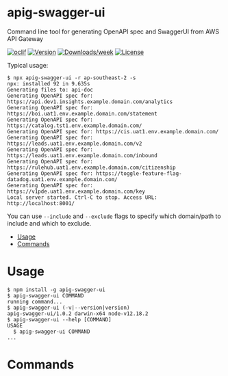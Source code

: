 apig-swagger-ui
===============

Command line tool for generating OpenAPI spec and SwaggerUI from AWS API Gateway

[![oclif](https://img.shields.io/badge/cli-oclif-brightgreen.svg)](https://oclif.io)
[![Version](https://img.shields.io/npm/v/apig-swagger-ui.svg)](https://npmjs.org/package/apig-swagger-ui)
[![Downloads/week](https://img.shields.io/npm/dw/apig-swagger-ui.svg)](https://npmjs.org/package/apig-swagger-ui)
[![License](https://img.shields.io/npm/l/apig-swagger-ui.svg)](https://github.com/james-hu/apig-swagger-ui/blob/master/package.json)

Typical usage:

```sh-session
$ npx apig-swagger-ui -r ap-southeast-2 -s
npx: installed 92 in 9.635s
Generating files to: api-doc
Generating OpenAPI spec for: https://api.dev1.insights.example.domain.com/analytics
Generating OpenAPI spec for: https://boi.uat1.env.example.domain.com/statement
Generating OpenAPI spec for: https://catalog.tst1.env.example.domain.com/
Generating OpenAPI spec for: https://cis.uat1.env.example.domain.com/
Generating OpenAPI spec for: https://leads.uat1.env.example.domain.com/v2
Generating OpenAPI spec for: https://leads.uat1.env.example.domain.com/inbound
Generating OpenAPI spec for: https://rulehub.uat1.env.example.domain.com/citizenship
Generating OpenAPI spec for: https://toggle-feature-flag-datadog.uat1.env.example.domain.com/
Generating OpenAPI spec for: https://v1pde.uat1.env.example.domain.com/key
Local server started. Ctrl-C to stop. Access URL: http://localhost:8001/
```

You can use `--include` and `--exclude` flags to specify which domain/path to include and which to exclude.

<!-- toc -->
* [Usage](#usage)
* [Commands](#commands)
<!-- tocstop -->
# Usage

<!-- usage -->
```sh-session
$ npm install -g apig-swagger-ui
$ apig-swagger-ui COMMAND
running command...
$ apig-swagger-ui (-v|--version|version)
apig-swagger-ui/1.0.2 darwin-x64 node-v12.18.2
$ apig-swagger-ui --help [COMMAND]
USAGE
  $ apig-swagger-ui COMMAND
...
```
<!-- usagestop -->
# Commands
<!-- commands -->

<!-- commandsstop -->
